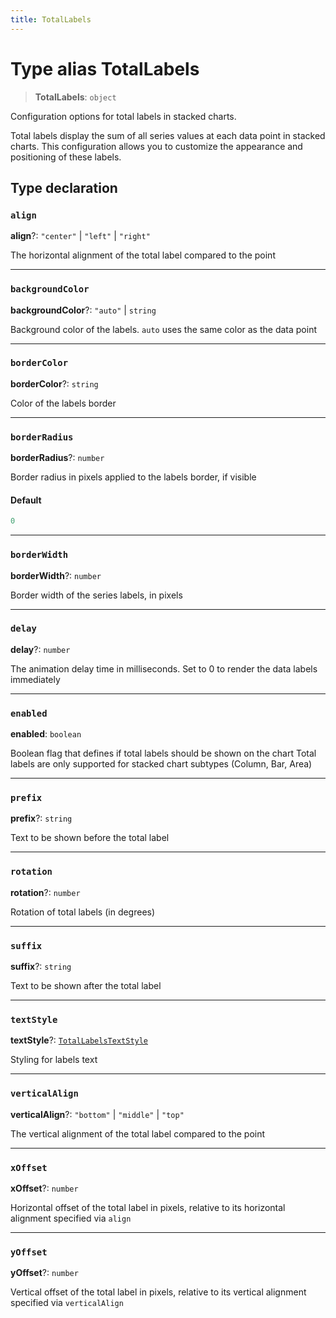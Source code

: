 ```yaml
---
title: TotalLabels
---
```


# Type alias TotalLabels

> **TotalLabels**: `object`

Configuration options for total labels in stacked charts.

Total labels display the sum of all series values at each data point in stacked charts.
This configuration allows you to customize the appearance and positioning of these labels.

## Type declaration

### `align`

**align**?: `"center"` \| `"left"` \| `"right"`

The horizontal alignment of the total label compared to the point

***

### `backgroundColor`

**backgroundColor**?: `"auto"` \| `string`

Background color of the labels. `auto` uses the same color as the data point

***

### `borderColor`

**borderColor**?: `string`

Color of the labels border

***

### `borderRadius`

**borderRadius**?: `number`

Border radius in pixels applied to the labels border, if visible

#### Default

```ts
0
```

***

### `borderWidth`

**borderWidth**?: `number`

Border width of the series labels, in pixels

***

### `delay`

**delay**?: `number`

The animation delay time in milliseconds. Set to 0 to render the data labels immediately

***

### `enabled`

**enabled**: `boolean`

Boolean flag that defines if total labels should be shown on the chart
Total labels are only supported for stacked chart subtypes (Column, Bar, Area)

***

### `prefix`

**prefix**?: `string`

Text to be shown before the total label

***

### `rotation`

**rotation**?: `number`

Rotation of total labels (in degrees)

***

### `suffix`

**suffix**?: `string`

Text to be shown after the total label

***

### `textStyle`

**textStyle**?: [`TotalLabelsTextStyle`](type-alias.TotalLabelsTextStyle.md)

Styling for labels text

***

### `verticalAlign`

**verticalAlign**?: `"bottom"` \| `"middle"` \| `"top"`

The vertical alignment of the total label compared to the point

***

### `xOffset`

**xOffset**?: `number`

Horizontal offset of the total label in pixels, relative to its horizontal alignment specified via `align`

***

### `yOffset`

**yOffset**?: `number`

Vertical offset of the total label in pixels, relative to its vertical alignment specified via `verticalAlign`
